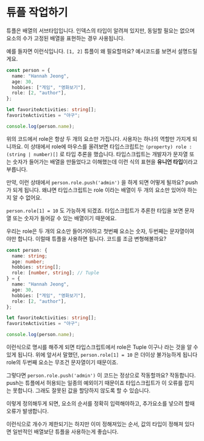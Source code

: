 # 튜플 작업하기

튜플은 배열의 서브타입입니다. 인덱스의 타입이 알려져 있지만, 동일할 필요는 없으며 요소의 수가 고정된 배열을 표현하는 경우 사용됩니다.

예를 들자면 이런식입니다. `[1, 2]` 튜플이 왜 필요할까요?
예시코드를 보면서 설명드릴게요.

```ts
const person = {
  name: "Hannah Jeong",
  age: 30,
  hobbies: ["게임", "영화보기"],
  role: [2, "author"],
};

let favoriteActivities: string[];
favoriteActivities = "야구";

console.log(person.name);
```

위의 코드에서 role은 항상 두 개의 요소만 가집니다. 사용자는 하나의 역할만 가지게 되니까요. 이 상태에서 role에 마우스를 올려보면 타입스크립트는 `(property) role : (string | number)[]` 로 타입 추론을 했습니다. 타입스크립트는 개발자가 문자열 또는 숫자가 들어가는 배열을 만들었다고 이해했는데 이런 식의 표현을 **유니언 타입**이라고 부릅니다.

만약, 이런 상태에서 `person.role.push('admin')` 을 하게 되면 어떻게 될까요? push가 되게 됩니다. 왜냐면 타입스크립트는 role 이라는 배열이 두 개의 요소만 있어야 하는지 알 수 없어요.

`person.role[1] = 10` 도 가능하게 되겠죠. 타입스크립트가 추론한 타입을 보면 문자열 또는 숫자가 들어갈 수 있는 배열이기 때문에요.

우리는 role은 두 개의 요소만 들어가야하고 첫번째 요소는 숫자, 두번째는 문자열이여야만 합니다. 이럴때 튜플을 사용하면 됩니다. 코드를 조금 변형해볼까요?

```ts
const person: {
  name: string;
  age: number;
  hobbies: string[];
  role: [number, string]; // Tuple
} = {
  name: "Hannah Jeong",
  age: 30,
  hobbies: ["게임", "영화보기"],
  role: [2, "author"],
};

let favoriteActivities: string[];
favoriteActivities = "야구";

console.log(person.name);
```

이런식으로 명시를 해주게 되면 타입스크립트에서 role은 Tuple 이구나 라는 것을 알 수 있게 됩니다. 위에 앞서서 말했던, `person.role[1] = 10` 은 더이상 불가능하게 됩니다 role의 두번째 요소는 무조건 문자열이기 때문이죠.

그렇다면 `person.role.push('admin')` 이 코드는 정상으로 작동할까요? 작동합니다. push는 튜플에서 허용되는 일종의 예외이기 때문이죠 타입스크립트가 이 오류를 잡지는 못합니다.
그래도 잘못된 값을 할당하지 않도록 할 수 있습니다.

이렇게 정의해두게 되면, 요소의 순서를 정확히 입력해야하고, 추가요소를 넣으려 할때 오류가 발생합니다.

이런식으로 개수가 제한되기는 하지만 이미 정해져있는 순서, 값의 타입이 정해져 있다면 일반적인 배열보단 튜플을 사용하는게 좋습니다.
